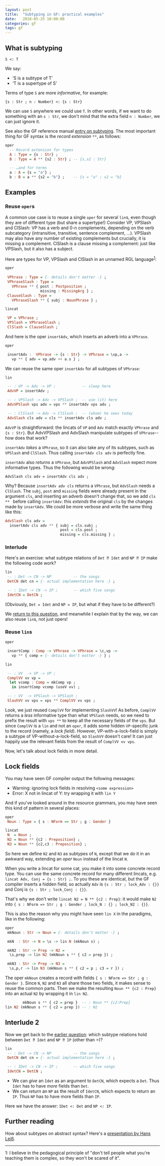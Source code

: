 ```yaml
---
layout: post
title:  "Subtyping in GF: practical examples"
date:   2018-05-25 10:00:00
categories: gf
tags: gf
---
```





## What is subtyping

`S <: T`

We say:

- ‘S is a subtype of T’
- ‘T is a supertype of S’

Terms of type `S` are more *informative*, for example:

`{s : Str ; n : Number} <: {s : Str}`

We can use `S` anywhere we could use `T`. In other words, if we want
to do something with an `s : Str`, we don't mind that the extra field
`n : Number`, we can just ignore it.

See also the GF reference manual
[entry on subtyping](http://www.grammaticalframework.org/doc/gf-refman.html#toc41).
The most important thing for GF syntax is the *record extension* `**`, as follows:


```haskell
oper
  -- Record extension for types
  A : Type = {s : Str} ;
  B : Type = A ** {s2 : Str} ; -- {s,s2 : Str}

  -- …and for terms
  a : A = {s = "a"} ;
  b : B = a ** {s2 = "b"} ;    -- {s = "a" ; s2 = "b} 
```

## Examples


### Reuse `oper`s

A common use case is to reuse a single `oper` for several `lin`s, even
though they are of different type (but share a supertype!)
Consider VP, VPSlash and ClSlash: VP has a verb and 0-n complements,
depending on the verb subcategory (intransitive, transitive, sentence
complement, …). VPSlash may also have any number of existing
complements but crucially, it is missing a complement. ClSlash is a
clause missing a complement: just like VPSlash, but it also has a
subject.

Here are types for VP, VPSlash and ClSlash in an unnamed RGL
language<sup>[1](#ok-its-basque)</sup>: 


```haskell
oper
 
 VPhrase : Type = {- details don't matter -} ; 
 VPhraseSlash : Type =
   VPhrase ** { post : Postposition ;
                missing : MissingArg } ;
 ClauseSlash : Type =
   VPhraseSlash ** { subj : NounPhrase } ;

lincat

 VP = VPhrase ;
 VPSlash = VPhraseSlash ;
 ClSlash = ClauseSlash ;
```

And here is the oper `insertAdv`, which inserts an adverb into a `VPhrase`.

```haskell
oper

 insertAdv :  VPhrase -> {s : Str} -> VPhrase = \vp,a ->
   vp ** { adv = vp.adv ++ a.s } ;
```

We can reuse the same oper `insertAdv` for all subtypes of `VPhrase`:

```haskell
lin

 -- : VP -> Adv -> VP ;            -- sleep here
 AdvVP = insertAdv ;

 -- : VPSlash -> Adv -> VPSlash ;  -- use (it) here
 AdvVPSlash vps adv = vps ** insertAdv vps adv ;

 -- : ClSlash -> Adv -> ClSlash ;  -- (whom) he sees today
 AdvSlash cls adv = cls ** insertAdv cls adv ; 
```

`AdvVP` is straightforward: the lincats of `VP` and `Adv` match
exactly `VPhrase` and `{s : Str}`.
But AdvVPSlash and AdvSlash manipulate subtypes of `VPhrase`--how
does that work?

`insertAdv` *takes* a `VPhrase`, so it can also take
any of its subtypes, such as `VPSlash` and `ClSlash`. Thus calling
`insertAdv cls adv` is perfectly fine.

`insertAdv` also *returns* a `VPhrase`, but `AdvVPSlash` and
  `AdvSlash` expect more informative types. Thus the following would
  be wrong:
  
<div class="language-haskell highlighter-rouge"><div
class="highlight">
<pre class="highlight"><code><span class="err">ΑdvSlash cls adv = insertAdv cls adv ;</span></code></pre></div></div>


Why? Because `insertAdv adv cls` returns a `VPhrase`, but `AdvSlash`
needs a `ClSlash`. The `subj`, `post` and `missing` fields were
already present in the argument `cls`, and inserting an adverb doesn't
change that, so we add `cls ** ` before calling `insertAdv`: this
*extends* the original `cls` by the changes made by `insertAdv`. We
could be more verbose and write the same thing like this: 

```haskell
AdvSlash cls adv =
  insertAdv cls adv ** { subj = cls.subj ;
                         post = cls.post ;
                         missing = cls.missing } ;
```

### Interlude

Here's an exercise: what subtype relations of `Det ⁇ Idet` and `NP ⁇
IP` make the following code work?

```haskell
lin
 -- : Det -> CN -> NP          -- the songs
 DetCN det cn = {- actual implementation here -} ;

 -- : IDet -> CN -> IP ;       -- which five songs
 IdetCN = DetCN ;

```

(Obviously, `Det = Idet` and `NP = IP`, but what if they have to be different?)

We [return to this question](#interlude-2), and meanwhile I explain that by the way,
we can also reuse `lin`s, not just opers! 

### Reuse `lin`s


```haskell
oper

 insertComp : Comp -> VPhrase -> VPhrase = \c,vp ->
   vp ** { comp = {- details don't matter -} } ; 

lin

 -- : VV  -> VP -> VP ;
 ComplVV vv vp = 
  let vcomp : Comp = mkComp vp ;
   in insertComp vcomp (useV vv) ;

 -- : VV  -> VPSlash -> VPSlash ;
 SlashVV vv vps = vps ** ComplVV vv vps ;
```

Look, we just reused `ComplVV` for implementing `SlashVV`! As before,
`ComplVV` returns a *less* informative type than what `VPSlash` needs,
so we need to prefix the result with `vps **` to keep all the necessary
fields of the `vps`.
But since `ComplVV` is a `lin` and not an `oper`, it adds some hidden
`VP`-specific junk to the record (namely, a *lock field*). However,
VP-with-a-lock-field is simply a subtype of VP-without-a-lock-field,
so `SlashVV` doesn't care! It can just happily use the relevant
fields from the result of `ComplVV vv vps`.

Now, let's talk about lock fields in more detail.

## Lock fields

You may have seen GF compiler output the following messages:

* Warning: ignoring lock fields in resolving `<some expression>`
* Error: X not in lincat of Y: try wrapping it with `lin Y`

And if you've looked around in the resource grammars, you may have seen this kind of pattern in several places:

```haskell
oper
 Noun : Type = { s : NForm => Str ; g : Gender }

lincat
 N  = Noun ;
 N2 = Noun ** {c2 : Preposition} ;
 N3 = Noun ** {c2,c3 : Preposition} ;
```

So here we define `N2` and `N3` as subtypes of `N`, except that we do
it in an awkward way, extending an *oper* `Noun` instead of the lincat
`N`. 

When you write a lincat for some cat, you make it into some concrete
record type. You can use the same concrete record for many different
lincats, e.g. `lincat Adv, Conj = {s : Str} ;`. 
To you these are identical, but the GF compiler inserts a hidden field,
so actually `Adv` is `{s : Str ; lock_Adv : {}}` and Conj is `{s : Str ; lock_Conj : {}}`.

That's why we don't write `lincat N2 = N ** {c2 : Prep}`: it
would make `N2` into `{ s : NForm => Str ; g : Gender ; lock_N : {} ;
lock_N2 : {}}`.


This is also the reason why you might have seen `lin X` in the 
paradigms, like in the following:

```haskell
oper
 mkNoun : Str -> Noun = {- details don't matter -} ;

 mkN  : Str -> N = \s -> lin N (mkNoun s) ;

 mkN2 : Str -> Prep -> N2 =
  \s,prep -> lin N2 (mkNoun s ** { c2 = prep }) ;

 mkN3 : Str -> Prep -> N3 =
  \s,p,r -> lin N3 (mkNoun s ** { c2 = p ; c3 = r }) ;
```

The oper `mkNoun` creates a record with fields `{ s : NForm => Str ; g : Gender }`.
Since `N`, `N2` and `N3` all share those two fields, it makes sense to
reuse the common parts. Then we make the resulting `Noun ** {c2 :
Prep}` into an actual `N2` by wrapping it in `lin N2`.

```haskell
        mkNoun s ** { c2 = prep }  -- : Noun ** {c2:Prep}
lin N2 (mkNoun s ** { c2 = prep }) -- : N2
```


## Interlude 2

Now we get back to the [earlier question](#interlude): which subtype relations hold between `Det ⁇ Idet` and `NP ⁇ IP` (other than =)?

```haskell
lin
 -- : Det -> CN -> NP          -- the songs
 DetCN det cn = {- actual implementation here -} ;

 -- : IDet -> CN -> IP ;       -- which five songs
 IdetCN = DetCN ;
```

* We can *give* an `Idet` as an argument to `DetCN`, which expects a `Det`. Thus `Idet` has to have *more* fields than `Det`.
* We can *return* an `NP` as the result of `IdetCN`, which expects to return an `IP`. Thus `NP` has to have more fields than `IP`.

Here we have the answer: `IDet <: Det` and `NP <: IP`.

## Further reading

How about subtypes on abstract syntax? Here's a [presentation by Hans Leiß](http://school.grammaticalframework.org/2015/slides/hans-gf-subtyping.pdf).


---

<a name="ok-its-basque">1</a>: I believe in the pedagogical principle of "don't tell
people what you're teaching them is complex, so they won't be scared of it".
